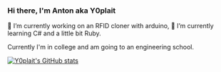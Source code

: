### Hi there, I'm Anton aka Y0plait

🔭 I’m currently working on an RFID cloner with arduino,
🌱 I’m currently learning C# and a little bit Ruby.

Currently I'm in college and am going to an engineering school.

[![Y0plait's GitHub stats](https://github-readme-stats.vercel.app/api?username=Y0plait)](https://github.com/anuraghazra/github-readme-stats)
